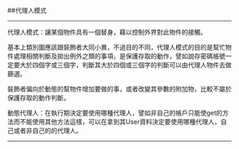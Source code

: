 ##代理人模式
____
代理人模式：讓某個物件具有一個替身，藉以控制外界對此物件的接觸。

基本上類別圖應該跟裝飾者大同小異，不過目的不同，代理人模式的目的是幫忙物件處理相關判斷及拋出例外之類的事項，是保護存取的動作，譬如說存密碼帳號一定要大於四個字或三個字，判斷其大於四個或三個字的判斷可以由代理人物件去做篩選。

裝飾者偏向於動態的幫物件增加要做的事，或者改變其參數的附加物，比較不屬於保護存取的動作判斷。

動態代理人：在執行期決定要使用哪種代理人，譬如非自己的帳戶只能使get的方法而不能使用其他方法這樣，可以在拿到其User資料決定要使用哪種代理人，自己或者非自己的的代理人。
____
